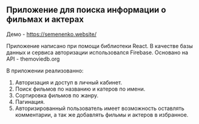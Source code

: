 ## Приложение для поиска информации о фильмах и актерах

Демо - https://semenenko.website/

Приложение написано при помощи библиотеки React. В качестве базы данных и сервиса авторизации использовался Firebase. Основано на API - themoviedb.org

В приложении реализованно:

1) Авторизация и доступ в личный кабинет.
2) Поиск фильмов по названию и катеров по имени.
3) Сортировка фильмов по жанру.
4) Пагинация.
5) Авторизированный пользователь имеет возможность оставлять комментарии, а так же добавлять фильмы и актеров в избранное.

